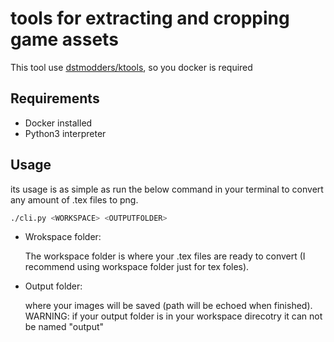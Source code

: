 # tools for extracting and cropping game assets

This tool use [dstmodders/ktools](https://hub.docker.com/r/dstmodders/ktools#!), so you docker is required

## Requirements

- Docker installed
- Python3 interpreter

## Usage

its usage is as simple as run the below command in your terminal to convert any amount of .tex files to png.

```bash
./cli.py <WORKSPACE> <OUTPUTFOLDER>
```

- Wrokspace folder:

    The workspace folder is where your .tex files are ready to convert (I recommend using     workspace folder just for tex foles).

- Output folder:

    where your images will be saved (path will be echoed when finished).
    WARNING: if your output folder is in your workspace direcotry it can not be named "output"
